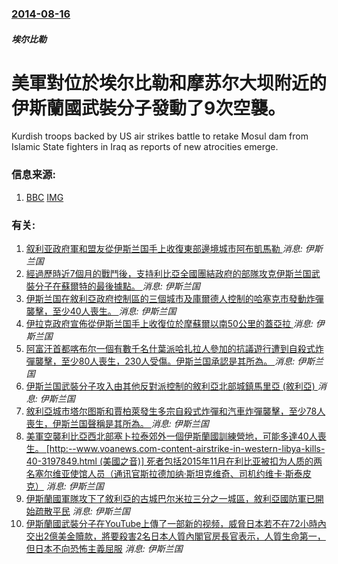 ### [2014-08-16](/news/2014/08/16/index.md)

##### 埃尔比勒
#  美軍對位於埃尔比勒和摩苏尔大坝附近的伊斯蘭國武裝分子發動了9次空襲。 

Kurdish troops backed by US air strikes battle to retake Mosul dam from Islamic State fighters in Iraq as reports of new atrocities emerge.


### 信息来源:

1. [BBC](http://www.bbc.co.uk/news/world-middle-east-28820509) [IMG](https://ichef.bbci.co.uk/news/1024/media/images/76987000/jpg/_76987062_76987061.jpg)

### 有关:

1. [叙利亚政府軍和盟友從伊斯兰国手上收復東部邊境城市阿布凱馬勒 ](/zh/news/2017/11/8/叙利亚政府軍和盟友從伊斯兰国手上收復東部邊境城市阿布凱馬勒.md) _消息: 伊斯兰国_
2. [經過歷時近7個月的戰鬥後，支持利比亞全國團結政府的部隊攻克伊斯兰国武裝分子在蘇爾特的最後據點。 ](/zh/news/2016/12/6/經過歷時近7個月的戰鬥後-支持利比亞全國團結政府的部隊攻克伊斯兰国武裝分子在蘇爾特的最後據點.md) _消息: 伊斯兰国_
3. [伊斯兰国在敘利亞政府控制區的三個城市及庫爾德人控制的哈塞克市發動炸彈襲擊，至少40人喪生。 ](/zh/news/2016/09/5/伊斯兰国在敘利亞政府控制區的三個城市及庫爾德人控制的哈塞克市發動炸彈襲擊-至少40人喪生.md) _消息: 伊斯兰国_
4. [伊拉克政府宣佈從伊斯兰国手上收復位於摩蘇爾以南50公里的蓋亞拉 ](/zh/news/2016/08/25/伊拉克政府宣佈從伊斯兰国手上收復位於摩蘇爾以南50公里的蓋亞拉.md) _消息: 伊斯兰国_
5. [阿富汗首都喀布尔一個有數千名什葉派哈扎拉人參加的抗議遊行遭到自殺式炸彈襲擊，至少80人喪生，230人受傷。伊斯兰国承認是其所為。 ](/zh/news/2016/07/23/阿富汗首都喀布尔一個有數千名什葉派哈扎拉人參加的抗議遊行遭到自殺式炸彈襲擊-至少80人喪生-230人受傷-伊斯兰国承認是.md) _消息: 伊斯兰国_
6. [ 伊斯兰国武裝分子攻入由其他反對派控制的敘利亞北部城鎮馬里亞 (敘利亞) ](/zh/news/2016/05/28/伊斯兰国武裝分子攻入由其他反對派控制的敘利亞北部城鎮馬里亞-敘利亞.md) _消息: 伊斯兰国_
7. [敘利亞城市塔尔图斯和賈柏萊發生多宗自殺式炸彈和汽車炸彈襲擊，至少78人喪生，伊斯兰国聲稱是其所為。 ](/zh/news/2016/05/23/敘利亞城市塔尔图斯和賈柏萊發生多宗自殺式炸彈和汽車炸彈襲擊-至少78人喪生-伊斯兰国聲稱是其所為.md) _消息: 伊斯兰国_
8. [美軍空襲利比亞西北部塞卜拉泰郊外一個伊斯蘭國訓練營地，可能多達40人喪生。 [http:--www.voanews.com-content-airstrike-in-western-libya-kills-40-3197849.html (美國之音)] 死者包括2015年11月在利比亚被扣为人质的两名塞尔维亚使馆人员（通讯官斯拉德加纳·斯坦克维奇、司机约维卡·斯泰皮克）](/zh/news/2016/02/19/美軍空襲利比亞西北部塞卜拉泰郊外一個伊斯蘭國訓練營地-可能多達40人喪生-http-wwwvoanewsco.md) _消息: 伊斯兰国_
9. [伊斯蘭國軍隊攻下了敘利亞的古城巴尔米拉三分之一城區，敘利亞國防軍已開始疏散平民](/zh/news/2015/05/20/伊斯蘭國軍隊攻下了敘利亞的古城巴尔米拉三分之一城區-敘利亞國防軍已開始疏散平民.md) _消息: 伊斯兰国_
10. [ 伊斯蘭國武裝分子在YouTube上傳了一部新的视频，威脅日本若不在72小時內交出2億美金贖款，將要殺害2名日本人質內閣官房長官表示，人質生命第一，但日本不向恐怖主義屈服](/zh/news/2015/01/20/伊斯蘭國武裝分子在YouTube上傳了一部新的视频-威脅日本若不在72小時內交出2億美金贖款-將要殺害2名日本人質內閣.md) _消息: 伊斯兰国_
